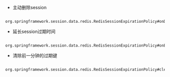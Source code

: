 
- 主动删除session
```
    org.springframework.session.data.redis.RedisSessionExpirationPolicy#onDelete
```

- 延长session过期时间
```
    org.springframework.session.data.redis.RedisSessionExpirationPolicy#onExpirationUpdated
```

- 清除前一分钟的过期键 
```
    org.springframework.session.data.redis.RedisSessionExpirationPolicy#cleanExpiredSessions
```